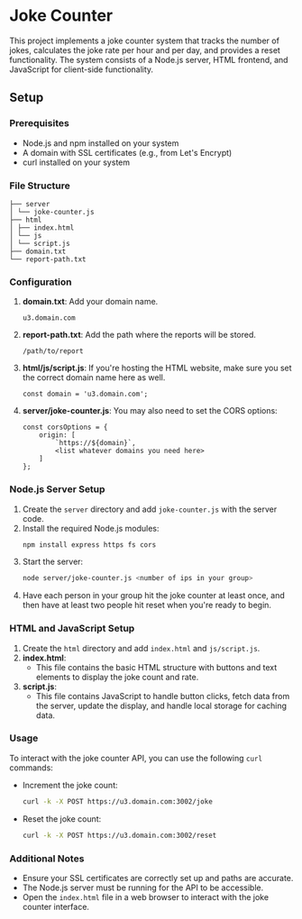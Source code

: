 # Joke Counter

This project implements a joke counter system that tracks the number of jokes, calculates the joke rate per hour and per day, and provides a reset functionality. The system consists of a Node.js server, HTML frontend, and JavaScript for client-side functionality.

## Setup

### Prerequisites

- Node.js and npm installed on your system
- A domain with SSL certificates (e.g., from Let's Encrypt)
- curl installed on your system

### File Structure

```
├── server
│ └── joke-counter.js
├── html
│ ├── index.html
│ └── js
│ └── script.js
├── domain.txt
└── report-path.txt
```

### Configuration

1. **domain.txt**: Add your domain name.
    ```
    u3.domain.com
    ```

2. **report-path.txt**: Add the path where the reports will be stored.
    ```
    /path/to/report
    ```
3. **html/js/script.js**: If you're hosting the HTML website, make sure you set the correct domain name here as well.
    ```
    const domain = 'u3.domain.com';
    ```
4. **server/joke-counter.js**: You may also need to set the CORS options:
    ```
    const corsOptions = {
        origin: [
            `https://${domain}`,
            <list whatever domains you need here>
        ]
    };
    ```
### Node.js Server Setup

1. Create the `server` directory and add `joke-counter.js` with the server code.
2. Install the required Node.js modules:
    ```sh
    npm install express https fs cors
    ```
3. Start the server:
    ```sh
    node server/joke-counter.js <number of ips in your group>
    ```
4. Have each person in your group hit the joke counter at least once, and then have at least two people hit reset when you're ready to begin.

### HTML and JavaScript Setup

1. Create the `html` directory and add `index.html` and `js/script.js`.
2. **index.html**:
   - This file contains the basic HTML structure with buttons and text elements to display the joke count and rate.
3. **script.js**:
   - This file contains JavaScript to handle button clicks, fetch data from the server, update the display, and handle local storage for caching data.

### Usage

To interact with the joke counter API, you can use the following `curl` commands:

- Increment the joke count:
    ```sh
    curl -k -X POST https://u3.domain.com:3002/joke
    ```

- Reset the joke count:
    ```sh
    curl -k -X POST https://u3.domain.com:3002/reset
    ```

### Additional Notes

- Ensure your SSL certificates are correctly set up and paths are accurate.
- The Node.js server must be running for the API to be accessible.
- Open the `index.html` file in a web browser to interact with the joke counter interface.
